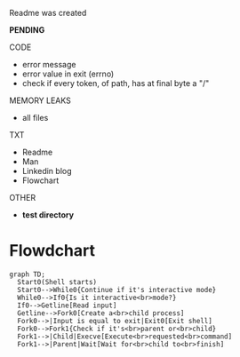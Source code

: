 Readme was created

**PENDING**

CODE
- error message
- error value in exit (errno)
- check if every token, of path, has at final byte a "/"

MEMORY LEAKS
- all files

TXT
- Readme
- Man
- Linkedin blog
- Flowchart

OTHER
- **test directory**



Flowdchart
==========

```mermaid
graph TD;
  Start0(Shell starts)
  Start0-->While0{Continue if it's interactive mode}
  While0-->If0{Is it interactive<br>mode?}
  If0-->Getline[Read input]
  Getline-->Fork0[Create a<br>child process]
  Fork0-->|Input is equal to exit|Exit0[Exit shell]
  Fork0-->Fork1{Check if it's<br>parent or<br>child}
  Fork1-->|Child|Execve[Execute<br>requested<br>command]
  Fork1-->|Parent|Wait[Wait for<br>child to<br>finish]
  ```
